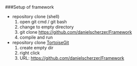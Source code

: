 ###Setup of framework
+ repository clone (shell)
    1. open git cmd / git bash
    1. change to empty directory
    1. git clone https://github.com/danielscherzer/Framework
    1. compile and run
+ repository clone [TortoiseGit](https://tortoisegit.org/)
	1. create empty dir
	1. right click <git clone...>
	1. URL: https://github.com/danielscherzer/Framework
